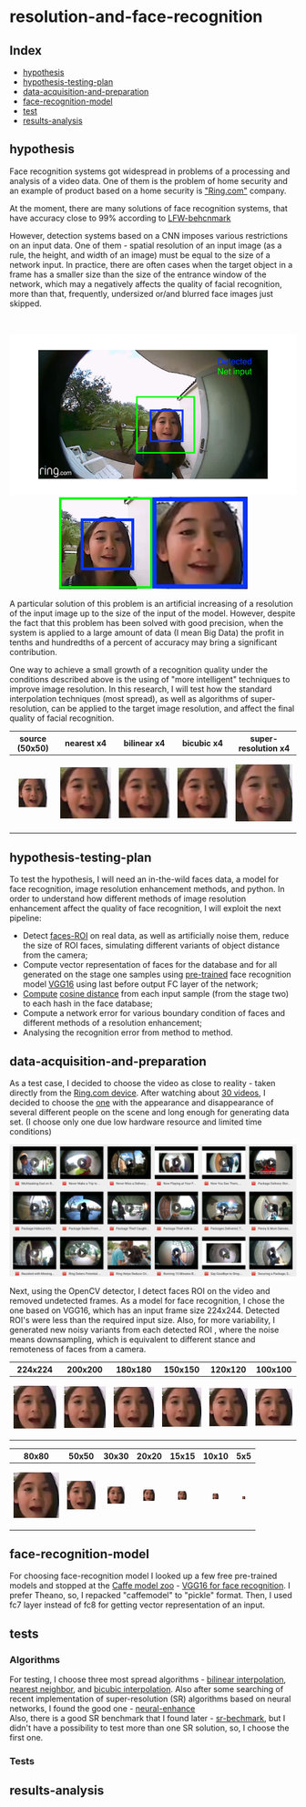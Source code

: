 # resolution-and-face-recognition

## Index

* [hypothesis](#hypothesis)
* [hypothesis-testing-plan](#hypothesis-testing-plan)
* [data-acquisition-and-preparation](#data-acquisition-and-preparation)
* [face-recognition-model](#face-recognition-model)
* [test](#tests)
* [results-analysis](#results-analysis)

## hypothesis
Face recognition systems got widespread in problems of a processing and analysis of a video data. One of them is the problem of home security and an example of product based on a home security is ["Ring.com"](https://ring.com) company.

At the moment, there are many solutions of face recognition systems, that have accuracy close to 99% according to [LFW-behcnmark](http://vis-www.cs.umass.edu/lfw/results.html)

However, detection systems based on a CNN imposes various restrictions on an input data. One of them - spatial resolution of an input image (as a rule, the height, and width of an image) must be equal to the size of a network input. In practice, there are often cases when the target object in a frame has a smaller size than the size of the entrance window of the network, which may a negatively affects the quality of facial recognition, more than that, frequently, undersized or/and blurred face images just skipped.

<br/>
<p align="center">
  <img src="https://github.com/denis-r4/resolution-and-face-recognition/blob/master/media/hypothesis.png">
  <img src="https://github.com/denis-r4/resolution-and-face-recognition/blob/master/media/face_3.png">
</p>

A particular solution of this problem is an artificial increasing of a resolution of the input image up to the size of the input of the model. However, despite the fact that this problem has been solved with good precision, when the system is applied to a large amount of data (I mean Big Data) the profit in tenths and hundredths of a percent of accuracy may bring a significant contribution.

One way to achieve a small growth of a recognition quality under the conditions described above is the using of "more intelligent" techniques to improve image resolution. In this research, I will test how the standard interpolation techniques (most spread), as well as algorithms of super-resolution, can be applied to the target image resolution, and affect the final quality of facial recognition.  

|   source (50x50)   |   nearest x4  |   bilinear x4   |   bicubic x4   |   super-resolution x4   |
|   -------------------   |:------:|:------:|:------:|:------:|
|   <p align="center"> <img src="https://github.com/denis-r4/resolution-and-face-recognition/blob/master/media/resize_examples/source_50x50.png"> </p>   |   <p align="center"> <img src="https://github.com/denis-r4/resolution-and-face-recognition/blob/master/media/resize_examples/nearest.png"> </p>   |   <p align="center"> <img src="https://github.com/denis-r4/resolution-and-face-recognition/blob/master/media/resize_examples/bilinear.png"> </p>   |   <p align="center"> <img src="https://github.com/denis-r4/resolution-and-face-recognition/blob/master/media/resize_examples/cubic.png"> </p>   |   <p align="center"> <img src="https://github.com/denis-r4/resolution-and-face-recognition/blob/master/media/resize_examples/super-resolution.png"> </p>   |



## hypothesis-testing-plan
To test the hypothesis, I will need an in-the-wild faces data, a model for face recognition, image resolution enhancement methods, and python.
In order to understand how different methods of image resolution enhancement affect the quality of face recognition, I will exploit the next pipeline:

* Detect [faces-ROI](https://github.com/denis-r4/resolution-and-face-recognition/blob/master/notebooks/face_detector.ipynb) on real data, as well as artificially noise them, reduce the size of ROI faces, simulating different variants of object distance from the camera;
* Compute vector representation of faces for the database and for all generated on the stage one samples using [pre-trained](http://www.robots.ox.ac.uk/~vgg/software/vgg_face) face recognition model [VGG16](https://github.com/denis-r4/resolution-and-face-recognition/blob/master/notebooks/vgg.py) using last before output FC layer of the network;
* [Compute](https://github.com/denis-r4/resolution-and-face-recognition/blob/master/notebooks/compute_cos_distance.ipynb) [cosine distance](https://en.wikipedia.org/wiki/Cosine_similarity) from each input sample (from the stage two)  to each hash in the face database;
* Compute a network error for various boundary condition of faces and different methods of a resolution enhancement;
* Analysing the recognition error from method to method.


## data-acquisition-and-preparation

As a test case, I decided to choose the video as close to reality - taken directly from the [Ring.com device](https://ring.com/videodoorbells). After watching about [30 videos](https://www.youtube.com/channel/UCSDG3M0e2mGX9_qtHEtzj2Q/videos), I decided to choose the [one](https://www.youtube.com/watch?v=zwUeS_sXJcY) with the appearance and disappearance of several different people on the scene and long enough for generating data set. (I choose only one due low hardware resource and limited time conditions)

<p align="center">
  <img src="https://github.com/denis-r4/resolution-and-face-recognition/blob/master/media/data.png">
</p>

Next, using the OpenCV detector, I detect faces ROI on the video and removed undetected frames. 
As a model for face recognition, I chose the one based on VGG16, which has an input frame size 224x244. Detected ROI's were less than the required input size. Also, for more variability, I generated new noisy variants from each detected ROI , where the noise means downsampling, which is equivalent to different stance and remoteness of faces from a camera. 

224x224   |   200x200   |   180x180   |   150x150   |   120x120   |   100x100    
-------   |   -------   |   -------   |   -------   |   -------   |   -------
   <p align="center"> <img src="https://github.com/denis-r4/resolution-and-face-recognition/blob/master/media/resize_examples/224.png"> </p>   |   <p align="center"> <img src="https://github.com/denis-r4/resolution-and-face-recognition/blob/master/media/resize_examples/200.png"> </p>   |   <p align="center"> <img src="https://github.com/denis-r4/resolution-and-face-recognition/blob/master/media/resize_examples/180.png"> </p>   |   <p align="center"> <img src="https://github.com/denis-r4/resolution-and-face-recognition/blob/master/media/resize_examples/150.png"> </p>   |   <p align="center"> <img src="https://github.com/denis-r4/resolution-and-face-recognition/blob/master/media/resize_examples/120.png"> </p>   |   <p align="center"> <img src="https://github.com/denis-r4/resolution-and-face-recognition/blob/master/media/resize_examples/100.png"> </p>   

|   80x80   |   50x50   |   30x30   |   20x20   |   15x15   |   10x10   |   5x5   |
|   ------   |:------:|:------:|:------:|:------:|:------:|:------:|
|   <p align="center"> <img src="https://github.com/denis-r4/resolution-and-face-recognition/blob/master/media/resize_examples/80.png"> </p>   |   <p align="center"> <img src="https://github.com/denis-r4/resolution-and-face-recognition/blob/master/media/resize_examples/50.png"> </p>   |   <p align="center"> <img src="https://github.com/denis-r4/resolution-and-face-recognition/blob/master/media/resize_examples/30.png"> </p>   |   <p align="center"> <img src="https://github.com/denis-r4/resolution-and-face-recognition/blob/master/media/resize_examples/20.png"> </p>   |   <p align="center"> <img src="https://github.com/denis-r4/resolution-and-face-recognition/blob/master/media/resize_examples/15.png"> </p>   |   <p align="center"> <img src="https://github.com/denis-r4/resolution-and-face-recognition/blob/master/media/resize_examples/10.png"> </p>   |   <p align="center"> <img src="https://github.com/denis-r4/resolution-and-face-recognition/blob/master/media/resize_examples/5.png"> </p>   |


## face-recognition-model
For choosing face-recognition model I looked up a few free pre-trained models and stopped at the [Caffe model zoo](https://github.com/BVLC/caffe/wiki/Model-Zoo#vgg-face-cnn-descriptor) - [VGG16 for face recognition](http://www.robots.ox.ac.uk/~vgg/software/vgg_face/). I prefer Theano, so, I repacked "caffemodel" to "pickle" format.
Then, I used fc7 layer instead of fc8 for getting vector representation of an input.


## tests
### Algorithms
For testing, I choose three most spread algorithms - [bilinear interpolation](https://en.wikipedia.org/wiki/Bilinear_interpolation), [nearest neighbor](https://en.wikipedia.org/wiki/Nearest-neighbor_interpolation), and [bicubic interpolation](https://en.wikipedia.org/wiki/Bicubic_interpolation). Also after some searching of recent implementation of super-resolution (SR) algorithms based on neural networks, I found the good one - [neural-enhance](https://github.com/alexjc/neural-enhance)  
Also, there is a good SR benchmark that I found later - [sr-bechmark](https://github.com/huangzehao/Super-Resolution.Benckmark), but I didn't have a possibility to test more than one SR solution, so, I choose the first one.   

### Tests


## results-analysis
